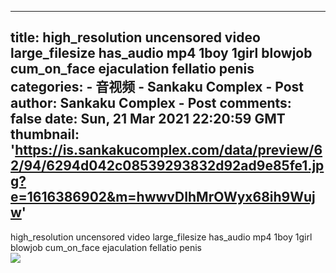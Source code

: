 
---
title: high_resolution uncensored video large_filesize has_audio mp4 1boy 1girl blowjob cum_on_face ejaculation fellatio penis
categories: 
    - 音视频
    - Sankaku Complex - Post
author: Sankaku Complex - Post
comments: false
date: Sun, 21 Mar 2021 22:20:59 GMT
thumbnail: 'https://is.sankakucomplex.com/data/preview/62/94/6294d042c08539293832d92ad9e85fe1.jpg?e=1616386902&m=hwwvDIhMrOWyx68ih9Wujw'
---

<div>   
high_resolution uncensored video large_filesize has_audio mp4 1boy 1girl blowjob cum_on_face ejaculation fellatio penis<br> <div xmlns="http://www.w3.org/1999/xhtml"> <a title="high_resolution uncensored video large_filesize has_audio mp4 1boy 1girl blowjob cum_on_face ejaculation fellatio penis" target="_blank" href="https://idol.sankakucomplex.com/post/show/767937"> <img src="https://is.sankakucomplex.com/data/preview/62/94/6294d042c08539293832d92ad9e85fe1.jpg?e=1616386902&m=hwwvDIhMrOWyx68ih9Wujw" referrerpolicy="no-referrer"> </a> </div>   
</div>
            